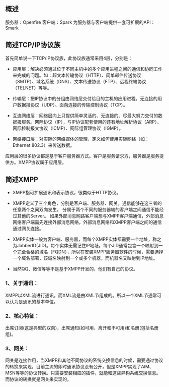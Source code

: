 ## 概述
服务器：Openfire
客户端：Spark
为服务器与客户端提供一套可扩展的API：Smark

## 简述TCP/IP协议族
首先简单说一下TCP/IP协议族，此协议族通常采用4层，分别是：

- 应用层：解决必须通过位于不同主机中的多个应用进程之间的通信和协同工作来完成的问题。如：超文本传输协议（HTTP）、简单邮件传送协议（SMTP）、域名系统（DNS）、文本传送协议（FTP）、远程终端协议（TELNET）等等。

- 传输层：把IP协议中的分组由网络层交付给目的主机的应用进程。无连接的用户数据报协议（UDP）、面向连接的传输控制协议（TCP）。

- 互连网络层：网络层向上只提供简单灵活的、无连接的、尽最大努力交付的数据报服务。网际协议（IP），与IP协议配套使用的还有地址解析协议（ARP）、网际控制报文协议（ICMP）、网际组管理协议（IGMP）。

- 网络接口层：对实际的网络媒体的管理，定义如何使用实际网络（如： Ethernet 802.3）来传送数据。

应用层的很多协议都是基于客户服务器方式。客户是服务请求方，服务器是服务提供方。XMPP协议属于应用层。

## 简述XMPP
- XMPP指可扩展通讯和表示协议，很类似于HTTP协议。
- XMPP定义了三个角色，分别是客户端、服务器、网关，通信能够在这三者的任意两个之间双向发生。
分属于两个不同的服务器端的客户端之间通信不能经过其他的Server。
如果外部消息网路客户端想与XMPP客户端通信，外部消息网络客户端需先连接外部消息网络，外部消息网络和XMPP客户端之间的通信通过网关连接。

- XMPP实体一般为客户端、服务器，而每个XMPP实体都需要一个地址，称之为JabberID(JID)。每个实体无需记住IP地址。每个JID通常包含一个映射到一个完全合格的域名（FQDN），所以在安装XMPP服务器软件的时候，需要选择一个域名部署，该域名映射到一个或多个机器，而机器名又映射到IP地址。

- 当然QQ、微信等等不是基于XMPP开发的，他们有自己的协议。
### 1、关于通讯：
XMPP以XML流进行通讯，而XML流是由XML节组成的。所以一个XML节通常可以认为是通讯的基本单位。
### 2、核心特征：
出席订阅(这是典型的双向)，出席通知(如可用、离开和不可用)和名册(包括名册组)。
### 3、网关：
网关是连接作用，当XMPP和其他不同协议的系统交换信息的时候，需要通过协议的转换来实现，目前主流的即时通讯协议没有公开，但是XMPP实现了AIM、MSN等等的协议转换。只需要安装相应的插件，就能和这些异构系统交换信息。而协议的转换就是网关来实现的。
